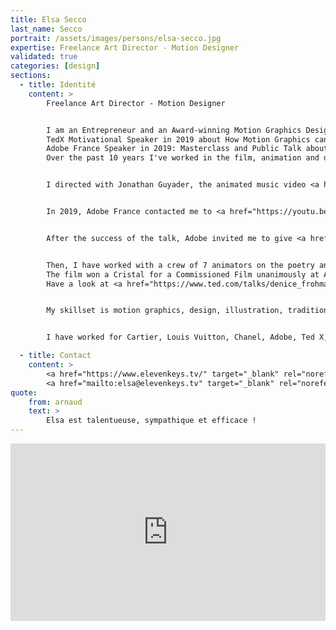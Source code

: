 ```yaml
---
title: Elsa Secco
last_name: Secco
portrait: /assets/images/persons/elsa-secco.jpg
expertise: Freelance Art Director - Motion Designer
validated: true
categories: [design]
sections:
  - title: Identité
    content: >
        Freelance Art Director - Motion Designer


        I am an Entrepreneur and an Award-winning Motion Graphics Designer.
        TedX Motivational Speaker in 2019 about How Motion Graphics can redesign your life.
        Adobe France Speaker in 2019: Masterclass and Public Talk about How to develop your creativity.
        Over the past 10 years I've worked in the film, animation and digital advertising industries, between Sydney and Paris.


        I directed with Jonathan Guyader, the animated music video <a href="https://vimeo.com/158787140" target="_blank" rel="noreferrer">Whelk Song</a>, which won a Vimeo Staff Pick in 2016 and has been selected as Case Study of the week on HOWWW.


        In 2019, Adobe France contacted me to <a href="https://youtu.be/umsaCOsde5Q" target="_blank" rel="noreferrer">give a talk</a> (Meet the Talent) about my creation process.


        After the success of the talk, Adobe invited me to give <a href="https://youtu.be/gkfGMeP-UNU" target="_blank" rel="noreferrer">a live masterclass</a>.


        Then, I have worked with a crew of 7 animators on the poetry animation, TED-Ed "Accents" directed by the talented Robertino Zambrano.
        The film won a Cristal for a Commissioned Film unanimously at Annecy International Festival of Animation in 2019 and a Bronze Cube at the 98th #ADC Annual Awards in Motion/Film Craft.
        Have a look at <a href="https://www.ted.com/talks/denice_frohman_accents" target="_blank" rel="noreferrer">Accents</a>:


        My skillset is motion graphics, design, illustration, traditional 2D animation, textures, for film, online or TVCs. I love experimenting with new technics and art.


        I have worked for Cartier, Louis Vuitton, Chanel, Adobe, Ted X, Sony Playstation, Walt Disney, Ubisoft, Fendi, Vogue, HCF, OPTUS, Universal, Commonwealth Bank, Wikileaks, Telstra...

  - title: Contact
    content: >
        <a href="https://www.elevenkeys.tv/" target="_blank" rel="noreferrer">Site</a> –
        <a href="mailto:elsa@elevenkeys.tv" target="_blank" rel="noreferrer">Mail</a>
quote:
    from: arnaud
    text: >
        Elsa est talentueuse, sympathique et efficace !
---
```


<div style="padding:56.25% 0 0 0;position:relative;"><iframe src="https://player.vimeo.com/video/641891929?h=1c5022f1c4" style="position:absolute;top:0;left:0;width:100%;height:100%;" frameborder="0" allow="autoplay; fullscreen; picture-in-picture" allowfullscreen></iframe></div><script src="https://player.vimeo.com/api/player.js"></script>
